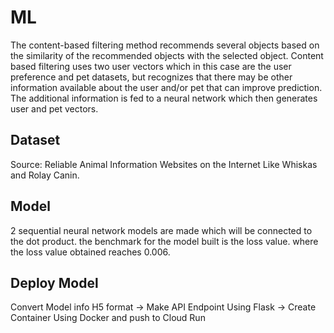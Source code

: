 # ML
The content-based filtering method recommends several objects based on the similarity of the recommended objects with the selected object. Content based filtering uses two user vectors which in this case are the user preference and pet datasets, but recognizes that there may be other information available about the user and/or pet that can improve prediction. The additional information is fed to a neural network which then generates user and pet vectors.

## Dataset
Source: Reliable Animal Information Websites on the Internet Like Whiskas and Rolay Canin.

## Model
2 sequential neural network models are made which will be connected to the dot product. the benchmark for the model built is the loss value. where the loss value obtained reaches 0.006.

## Deploy Model
Convert Model info H5 format -> Make API Endpoint Using Flask -> Create Container Using Docker and push to Cloud Run
